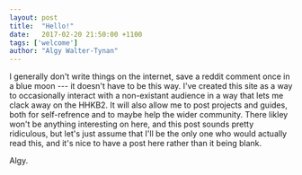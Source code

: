 ```yaml
---
layout: post
title:  "Hello!"
date:   2017-02-20 21:50:00 +1100
tags: ['welcome']
author: "Algy Walter-Tynan"
---
```


I generally don't write things on the internet, save a reddit comment once in a blue moon --- it doesn't have to be this way. 
I've created this site as a way to occasionally interact with a non-existant audience in a way that lets me clack away on the HHKB2. It will also allow me to post projects and guides, both for self-refrence and to maybe help the wider community. 
There likley won't be anything interesting on here, and this post sounds pretty ridiculous, but let's just assume that I'll be the only one who would actually read this, and it's nice to have a post here rather than it being blank. 

Algy. 
